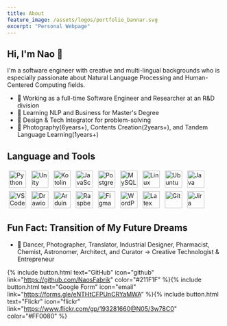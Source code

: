 ```yaml
---
title: About 
feature_image: /assets/logos/portfolio_bannar.svg
excerpt: "Personal Webpage"
---
```


## Hi, I'm Nao 👋
I'm a software engineer with creative and multi-lingual backgrounds who is especially passionate about Natural Language Processing and Human-Centered Computing fields. 

- 🦊 Working as a full-time Software Engineer and Researcher at an R&D division 
- 🚀 Learning NLP and Business for Master's Degree
- 🎨 Design & Tech Integrator for problem-solving
- 🌱 Photography(6years+), Contents Creation(2years+), and Tandem Language Learning(1years+)

## Language and Tools
<p>
<img src="https://cdn.worldvectorlogo.com/logos/python-5.svg" alt="Python" height="40" style="vertical-align:top; margin:4px">
<img src="https://cdn.worldvectorlogo.com/logos/unity-69.svg" alt="Unity" height="40" style="vertical-align:top; margin:4px"> 
<img src="https://cdn.worldvectorlogo.com/logos/kotlin-1.svg" alt="Kotolin" height="40" style="vertical-align:top; margin:4px">  
<img src="https://cdn.worldvectorlogo.com/logos/logo-javascript.svg" alt="JavaScript" height="40" style="vertical-align:top; margin:4px">
<img src="https://cdn.worldvectorlogo.com/logos/postgresql.svg" alt="PostgreSQL" height="40" style="vertical-align:top; margin:4px">
<img src="https://cdn.worldvectorlogo.com/logos/mysql-6.svg" alt="MySQL" height="40" style="vertical-align:top; margin:4px">
<img src="https://cdn.worldvectorlogo.com/logos/linux-tux.svg" alt="Linux" height="40" style="vertical-align:top; margin:4px">  
<img src="https://cdn.worldvectorlogo.com/logos/ubuntu-4.svg" alt="Ubuntu" height="40" style="vertical-align:top; margin:4px">  
<img src="https://cdn.worldvectorlogo.com/logos/java.svg" alt="Java" height="40" style="vertical-align:top; margin:4px"> 
<img src="https://cdn.worldvectorlogo.com/logos/visual-studio-code-1.svg" alt="VSCode" height="40" style="vertical-align:top; margin:4px"> 
<img src="https://cdn.worldvectorlogo.com/logos/draw-io.svg" alt="Drawio" height="40" style="vertical-align:top; margin:4px"> 
<img src="https://cdn.worldvectorlogo.com/logos/arduino-1.svg" alt="Arduino" height="40" style="vertical-align:top; margin:4px"> 
<img src="https://cdn.worldvectorlogo.com/logos/raspberry-pi.svg" alt="RaspberryPi" height="40" style="vertical-align:top; margin:4px"> 
<img src="https://cdn.worldvectorlogo.com/logos/figma-1.svg" alt="Figma" height="40" style="vertical-align:top; margin:4px">  
<img src="https://cdn.worldvectorlogo.com/logos/wordpress-blue.svg" alt="WordPress" height="40" style="vertical-align:top; margin:4px"> 
<img src="https://cdn.worldvectorlogo.com/logos/latex.svg" alt="Latex" height="40" style="vertical-align:top; margin:4px"> 
<img src="https://cdn.worldvectorlogo.com/logos/git-icon.svg" alt="Git" height="40" style="vertical-align:top; margin:4px">  
<img src="https://cdn.worldvectorlogo.com/logos/jira-1.svg" alt="Jira" height="40" style="vertical-align:top; margin:4px">  

## Fun Fact: Transition of My Future Dreams
- 🦄 Dancer, Photographer, Translator, Industrial Designer, Pharmacist, Chemist, Astronomer, Architect, and Curator -> Creative Technologist & Entrepreneur

{% include button.html text="GitHub" icon="github" link="https://github.com/NaosFabrik" color="#211F1F" %}{% include button.html text="Google Form" icon="email" link="https://forms.gle/eNTHtCFPUnCRYaMWA" %}{% include button.html text="Flickr" icon="flickr" link="https://www.flickr.com/gp/193281660@N05/3w78C0" color="#FF0080" %}
